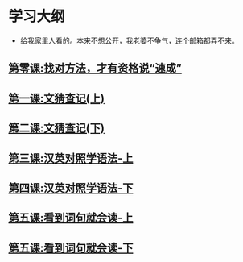 # 学习大纲
- 给我家里人看的。本来不想公开，我老婆不争气，连个邮箱都弄不来。

## [第零课:找对方法，才有资格说“速成”](Chapter0/RightMethod.md)

## [第一课:文猜查记(上)](Chapter1/RightMethod.md)

## [第二课:文猜查记(下)](Chapter2/RightMethod.md)

## [第三课:汉英对照学语法-上](Chapter3/RightMethod.md)

## [第四课:汉英对照学语法-下](Chapter4/RightMethod.md)

## [第五课:看到词句就会读-上](Chapter5/RightMethod.md)

## [第五课:看到词句就会读-下](Chapter6/RightMethod.md)